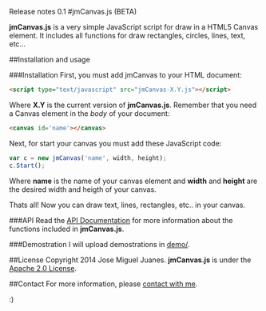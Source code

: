 Release notes 0.1
#jmCanvas.js (BETA)

**jmCanvas.js** is a very simple JavaScript script for draw in a HTML5 Canvas element. It includes all functions for draw rectangles, circles, lines, text, etc...

##Installation and usage

###Installation
First, you must add jmCanvas to your HTML document:
```html
<script type="text/javascript" src="jmCanvas-X.Y.js"></script>
```
Where **X.Y** is the current version of **jmCanvas.js**. Remember that you need a Canvas element in the *body* of your document:
```html
<canvas id='name'></canvas>
```
Next, for start your canvas you must add these JavaScript code:
```javascript
var c = new jmCanvas('name', width, height);
c.Start();
```
Where **name** is the name of your canvas element and **width** and **height** are the desired width and heigth of your canvas.

Thats all! Now you can draw text, lines, rectangles, etc.. in your canvas.

###API
Read the [API Documentation](api/readme.md) for more information about the functions included in **jmCanvas.js**. 

###Demostration
I will upload demostrations in [demo/](demo/).

##License
Copyright 2014 Jose Miguel Juanes. **jmCanvas.js** is under the [Apache 2.0 License](LICENSE).

##Contact
For more information, please [contact with me](http://www.jmjuanes.com.es/contacto).

:)
